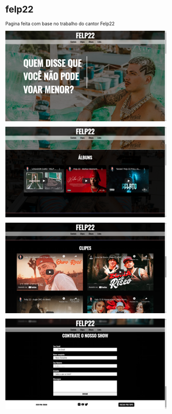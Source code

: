 # felp22

Pagina feita com base no trabalho do cantor Felp22

![Screenshot](pagina1.png)


![Screenshot](pagina2.png)


![Screenshot](pagina3.png)


![Screenshot](pagina4.png)


